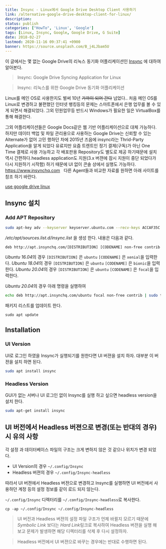 ```yaml
---
title: Insync - Linux에서 Google Drive Desktop Client 사용하기
link: /alternative-google-drive-desktop-client-for-linux/
description: 
status: publish
categories: ["HowTo", 'Linux', 'Google']
tags: [Linux, Insync, Google, Google Drive, G Suite]
date: 2018-02-27
lastmod: 2020-11-16 09:37:41 +0900
banner: https://source.unsplash.com/B_j4LJbam5U
---
```


이 글에서는 몇 없는 Google Drive의 리눅스 동기화 어플리케이션인 [Insync](https://insynchq.com) 에 대하여 알아본다. 

> Insync: Google Drive Syncing Application for Linux

> Insync: 리눅스를 위한 Google Drive 동기화 어플리케이션


Linux를 메인 OS로 사용한지도 벌써 10년 ~~가까이 되어 간다~~ 넘었다.. 처음 메인 OS를 Linux로 변경하고 불편했던 인터넷 뱅킹등의 문제는 스마트폰에서 은행 업무를 볼 수 있게 되면서 해결되었다. 그외 민원업무등 반드시 Windows가 필요한 일은 VirtualBox를 통해 해결한다.

그외 어플리케이션들은 Google Docs같은 웹 기반 어플리케이션으로 대체 가능하다.  하지만 데이터 백업 및 파일 관리용으로 사용하는 Google Drive는 신뢰할 수 있는 Alternate가 없어 고민 했하던 차에 2015년 즈음에 insync라는 Thrid-Party Application을 알게 되었다 유료지만 요즘 트렌트인 정기 결제(구독)가 아닌 One Time 결제로 사용 가능하고 각 배포판용 Repository도 별도로 제공 하기때문에 설치 역시 간편하다.headless application도 지원(3.x 버젼에 잠시 지원이 중단 되었다가 다시 지원하기 시작함) 하기 때문에 UI 없이 콘솔 상에서 실행도 가능하다. <https://www.insynchq.com>   다른 Agent들과 비교한 자료를 원하면 아래 사이트를 참조 하기 바란다. 

[use google drive linux](https://itsfoss.com/use-google-drive-linux/ )

<!--more-->

## Insync 설치

### Add APT Repository
    
```bash
sudo apt-key adv --keyserver keyserver.ubuntu.com --recv-keys ACCAF35C
```

_/etc/apt/sources.list.d/insync.list_ 을 생성 한다. 내용은 다음과 같다. 
    
```     
deb http://apt.insynchq.com/[DISTRIBUTION] [CODENAME] non-free contrib
```

*Ubuntu 16.04*의 경우 `[DISTRIBUTION]` 은 `ubuntu` `[CODENAME]` 은 `xenial`을 입력한다. 
*Ubuntu 18.04*의 경우 `[DISTRIBUTION]` 은 `ubuntu` `[CODENAME]` 은 `bionic`을 입력한다. 
*Ubuntu 20.04*의 경우 `[DISTRIBUTION]` 은 `ubuntu` `[CODENAME]` 은 `focal`을 입력한다. 

*Ubuntu 20.04*의 경우 아래 명령을 실행하여 
    
```bash    
echo deb http://apt.insynchq.com/ubuntu focal non-free contrib | sudo tee /etc/apt/sources.list.d/insync.list
```

패키지 리스트를 업데이트 한다. 
```
sudo apt update
```

## Installation

### UI Version
    
UI로 로그인 하였을 Insync가 실행되기를 원한다면 UI 버젼을 설치 하자. 대부분 이 버젼을 설치 하면 된다. 

```bash
sudo apt install insync
```

###  Headless Version

GUI가 없는 서버나 UI 로그인 없이 Insync를 실행 하고 싶으면 headless version을 설치 한다. 
    
```bash
sudo apt-get install insync
```

## UI 버전에서 Headless 버젼으로 변경(또는 반대의 경우) 시 유의 사항
각 설정 과 데이터베이스 파일의 구조는 크게 변하지 않은 것 같으나 위치가 변경 되었다.

* UI Version의 경우 `~/.config/Insync`
* Headless 버젼의 경우 `~/.config/Insync-headless`

따라서 UI 버젼에서 Headless 버젼으로 변경하고 Insync를 실행하면 UI 버전에서 사용하던 계정 등의 설정 정보를 같이 로드 되지 않는다.


`~/.config/Insync` 디렉터리를 `~/.config/Insync-headless`로 복사한다. 

```
cp -ap ~/.config/Insync ~/.config/Insync-headless
```

> UI 버전과 Headless 버젼의 설정 파일 구조가 언제 바뀔지 모르기 때문에 *Symbolic Link* 보다는 *Hard Link*링크로 복사하여 Headless 버젼을 실행 해 보고 문제가 발생하면 해당 디렉터리를 삭제 후 다시 설정하자.

> Headless 버전에서 UI 버젼으로 바꾸는 경우에는 반대로 수행하면 된다. 